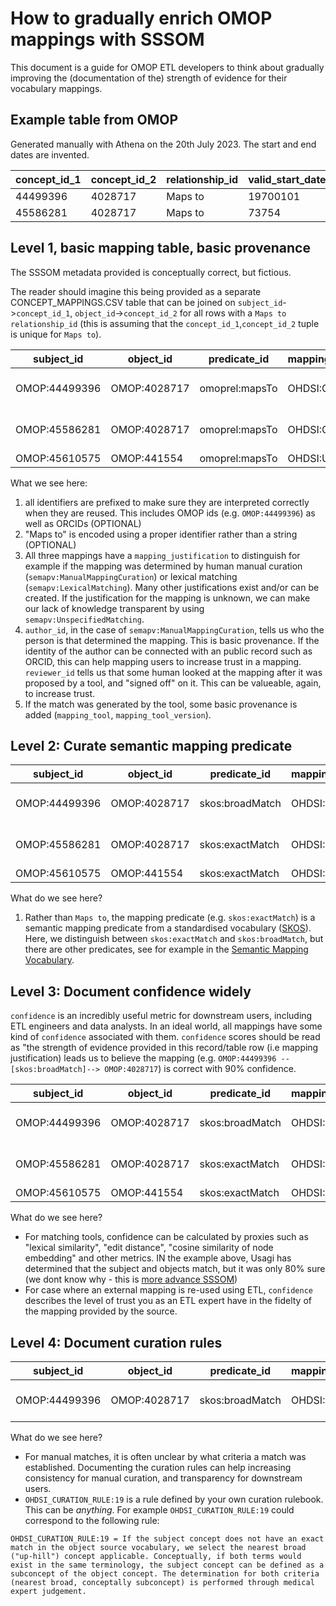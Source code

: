 # How to gradually enrich OMOP mappings with SSSOM

This document is a guide for OMOP ETL developers to think about gradually improving the (documentation of the) strength of evidence for their vocabulary mappings.

## Example table from OMOP

Generated manually with Athena on the 20th July 2023. The start and end dates are invented.

| concept_id_1 | concept_id_2 | relationship_id | valid_start_date | valid_end_date | invalid_reason |
|--------------|--------------|-----------------|------------------|----------------|----------------|
| 44499396        | 4028717        | Maps to         | 19700101         | 20991231       |                |
| 45586281        | 4028717        | Maps to         | 73754         | 20991231       |                |

## Level 1, basic mapping table, basic provenance

The SSSOM metadata provided is conceptually correct, but fictious. 

The reader should imagine this being provided as a separate CONCEPT_MAPPINGS.CSV table that can be joined on `subject_id`->`concept_id_1`, `object_id`->`concept_id_2` for all rows with a `Maps to` `relationship_id` (this is assuming that the `concept_id_1`,`concept_id_2` tuple is unique for `Maps to`).

| subject_id | object_id | predicate_id | mapping_provider | mapping_tool | mapping_tool_version | mapping_justification | reviewer_id | author_id |
|---|---|---|---|---|---|---|---|---|
| OMOP:44499396 | OMOP:4028717 | omoprel:mapsTo | OHDSI:Odysseus | | | semapv:ManualMappingCuration | | ORCID:0000-0003-4147-1485 |
| OMOP:45586281 | OMOP:4028717 | omoprel:mapsTo | OHDSI:Odysseus | OHDSI_TOOLS:Usagi | 1.4.3 | semapv:LexicalMatching | ORCID:0000-0003-4147-1485 |
| OMOP:45610575 | OMOP:441554 | omoprel:mapsTo | OHDSI:UMLS | | | semapv:UnspecifiedMatching | | |

What we see here:

1. all identifiers are prefixed to make sure they are interpreted correctly when they are reused. This includes OMOP ids (e.g. `OMOP:44499396`) as well as ORCIDs (OPTIONAL)
1. "Maps to" is encoded using a proper identifier rather than a string (OPTIONAL)
1. All three mappings have a `mapping_justification` to distinguish for example if the mapping was determined by human manual curation (`semapv:ManualMappingCuration`) or lexical matching (`semapv:LexicalMatching`). Many other justifications exist and/or can be created. If the justification for the mapping is unknown, we can make our lack of knowledge transparent by using `semapv:UnspecifiedMatching`.
1. `author_id`, in the case of `semapv:ManualMappingCuration`, tells us who the person is that determined the mapping. This is basic provenance. If the identity of the author can be connected with an public record such as ORCID, this can help mapping users to increase trust in a mapping. `reviewer_id` tells us that some human looked at the mapping after it was proposed by a tool, and "signed off" on it. This can be valueable, again, to increase trust.
1. If the match was generated by the tool, some basic provenance is added (`mapping_tool`, `mapping_tool_version`).

## Level 2: Curate semantic mapping predicate

| subject_id | object_id | predicate_id | mapping_provider | mapping_tool | mapping_tool_version | mapping_justification | reviewer_id | author_id |
|---|---|---|---|---|---|---|---|---|
| OMOP:44499396 | OMOP:4028717 | skos:broadMatch | OHDSI:Odysseus | | | semapv:ManualMappingCuration | | ORCID:0000-0003-4147-1485 |
| OMOP:45586281 | OMOP:4028717 | skos:exactMatch | OHDSI:Odysseus | OHDSI_TOOLS:Usagi | 1.4.3 | semapv:LexicalMatching | ORCID:0000-0003-4147-1485 |
| OMOP:45610575 | OMOP:441554 | skos:exactMatch | OHDSI:UMLS | | | semapv:UnspecifiedMatching | | |

What do we see here?

1. Rather than `Maps to`, the mapping predicate (e.g. `skos:exactMatch`) is a semantic mapping predicate from a standardised vocabulary ([SKOS](https://www.w3.org/TR/skos-reference)). Here, we distinguish between `skos:exactMatch` and `skos:broadMatch`, but there are other predicates, see for example in the [Semantic Mapping Vocabulary](https://github.com/mapping-commons/semantic-mapping-vocabulary/blob/main/semapv-properties.tsv).

## Level 3: Document confidence widely

`confidence` is an incredibly useful metric for downstream users, including ETL engineers and data analysts. In an ideal world, all mappings have some kind of `confidence` associated with them. `confidence` scores should be read as "the strength of evidence provided in this record/table row (i.e mapping justification) leads us to believe the mapping (e.g. `OMOP:44499396 --[skos:broadMatch]--> OMOP:4028717`) is correct with 90% confidence.

| subject_id | object_id | predicate_id | mapping_provider | mapping_tool | mapping_tool_version | mapping_justification | reviewer_id | author_id | confidence |
|---|---|---|---|---|---|---|---|---|---|
| OMOP:44499396 | OMOP:4028717 | skos:broadMatch | OHDSI:Odysseus | | | semapv:ManualMappingCuration | | ORCID:0000-0003-4147-1485 | 0.9 |
| OMOP:45586281 | OMOP:4028717 | skos:exactMatch | OHDSI:Odysseus | OHDSI_TOOLS:Usagi | 1.4.3 | semapv:LexicalMatching | ORCID:0000-0003-4147-1485 | 0.8 |
| OMOP:45610575 | OMOP:441554 | skos:exactMatch | OHDSI:UMLS | | | semapv:UnspecifiedMatching | | | 0.6 |

What do we see here?

- For matching tools, confidence can be calculated by proxies such as "lexical similarity", "edit distance", "cosine similarity of node embedding" and other metrics. IN the example above, Usagi has determined that the subject and objects match, but it was only 80% sure (we dont know why - this is [more advance SSSOM](mapping-justifications.md))
- For case where an external mapping is re-used using ETL, `confidence` describes the level of trust you as an ETL expert have in the fidelty of the mapping provided by the source.

## Level 4: Document curation rules

| subject_id | object_id | predicate_id | mapping_provider | mapping_tool | mapping_tool_version | mapping_justification | reviewer_id | author_id | confidence | curation_rule |
|---|---|---|---|---|---|---|---|---|---|---|
| OMOP:44499396 | OMOP:4028717 | skos:broadMatch | OHDSI:Odysseus | | | semapv:ManualMappingCuration | | ORCID:0000-0003-4147-1485 | 0.9 | OHDSI_CURATION_RULE:19 |

What do we see here?

- For manual matches, it is often unclear by what criteria a match was established. Documenting the curation rules can help increasing consistency for manual curation, and transparency for downstream users.
- `OHDSI_CURATION_RULE:19` is a rule defined by your own curation rulebook. This can be _anything_. For example `OHDSI_CURATION_RULE:19` could correspond to the following rule: 
```
OHDSI_CURATION_RULE:19 = If the subject concept does not have an exact match in the object source vocabulary, we select the nearest broad ("up-hill") concept applicable. Conceptually, if both terms would exist in the same terminology, the subject concept can be defined as a subconcept of the object concept. The determination for both criteria (nearest broad, conceptally subconcept) is performed through medical expert judgement.
```

